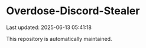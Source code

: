 # Overdose-Discord-Stealer

Last updated: 2025-06-13 05:41:18

This repository is automatically maintained.
